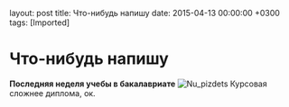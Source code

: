 layout: post
title: Что-нибудь напишу
date: 2015-04-13 00:00:00 +0300
tags: [Imported]
# Что-нибудь напишу

**Последняя неделя учебы в бакалавриате**
![Nu_pizdets](https://vlaim.s3.amazonaws.com/uploads/2015/04/Nu_pizdets.gif)
Курсовая сложнее диплома, ок.